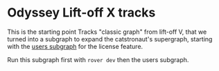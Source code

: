 # Odyssey Lift-off X tracks

This is the starting point Tracks "classic graph" from lift-off V, that we turned into a subgraph to expand the catstronaut's supergraph, starting with the [users subgraph](https://github.com/apollographql-education/lift-off-x-demo-users-final) for the license feature.

Run this subgraph first with `rover dev` then the users subgraph.
